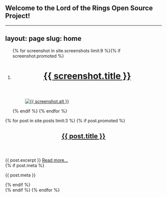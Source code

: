 ## Welcome to the Lord of the Rings Open Source Project!

<!--- You can use the [editor on GitHub](https://github.com/Oiyeoi/LotROPS_Pages/edit/gh-pages/index.md) to maintain and preview the content for your website in Markdown files.

Whenever you commit to this repository, GitHub Pages will run [Jekyll](https://jekyllrb.com/) to rebuild the pages in your site, from the content in your Markdown files.

### Markdown

Markdown is a lightweight and easy-to-use syntax for styling your writing. It includes conventions for

```markdown
Syntax highlighted code block

# Header 1
## Header 2
### Header 3

- Bulleted
- List

1. Numbered
2. List

**Bold** and _Italic_ and `Code` text

[Link](url) and ![Image](src)
```

For more details see [GitHub Flavored Markdown](https://guides.github.com/features/mastering-markdown/).

### Jekyll Themes

Your Pages site will use the layout and styles from the Jekyll theme you have selected in your [repository settings](https://github.com/Oiyeoi/LotROPS_Pages/settings/pages). The name of this theme is saved in the Jekyll `_config.yml` configuration file.

### Support or Contact

Having trouble with Pages? Check out our [documentation](https://docs.github.com/categories/github-pages-basics/) or [contact support](https://support.github.com/contact) and we’ll help you sort it out. -->

---
layout: page
slug: home
---
<ol id="article-{{ page.slug }}_preview">{% for screenshot in site.screenshots limit:9 %}{% if screenshot.promoted %}
	<li data-state="inert">
		<a href="{{ screenshot.url | relative_url }}" title="{{ screenshot.title }}">
			<figure id="article-{{ page.slug }}_preview_{{ screenshot.slug }}" data-action="state.shift.up" data-state="none">
				<header>
					<hgroup>
						<h1>{{ screenshot.title }}</h1>
					</hgroup>
				</header>
				<div class="wrapper">
					<main>
						<img src="{{ screenshot.src | relative_url }}" alt="{{ screenshot.alt }}"/>
					</main>
				</div>
			</figure>
		</a>
	</li>{% endif %}
{% endfor %}
</ol>
{% for post in site.posts limit:3 %}
	{% if post.promoted %}
		<article id="article-{{ post.slug }}" class="post">
			<header>
				<hgroup>
					<h1><a href="{{ post.url | relative_url }}">{{ post.title }}</a></h1>
				</hgroup>
			</header>
			<div class="wrapper">
				<main>
					{{ post.excerpt }}
					<a href="{{ post.url | relative_url }}">Read more...</a>
				</main>
				<footer>{% if post.meta %}<p class="meta">{{ post.meta }}</p>{% endif %}</footer>
			</div>
		</article>
	{% endif %}
{% endfor %}

